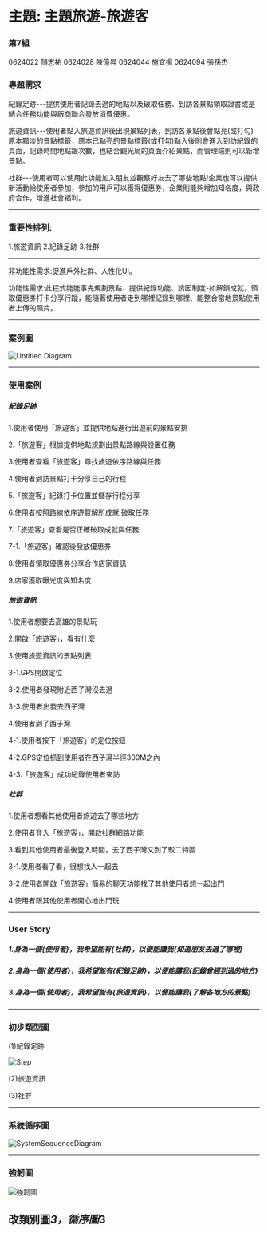 # 主題: 主題旅遊-旅遊客

### 第7組

0624022 顏志祐
0624028 陳億昇
0624044 施宜揚
0624094 張孫杰

### 專題需求

紀錄足跡---提供使用者記錄去過的地點以及破取任務、到訪各景點領取證書或是結合任務功能與廠商聯合發放消費優惠。

旅遊資訊---使用者點入旅遊資訊後出現景點列表，到訪各景點後會點亮(或打勾)原本黯淡的景點標籤，原本已點亮的景點標籤(或打勾)點入後則會進入到訪紀錄的頁面，記錄時間地點跟次數，也結合觀光局的頁面介紹景點，而管理端則可以新增景點。

社群---使用者可以使用此功能加入朋友並觀察好友去了哪些地點!企業也可以提供新活動給使用者參加，參加的用戶可以獲得優惠券，企業則能夠增加知名度，與政府合作，增進社會福利。
***
### 重要性排列:
1.旅遊資訊
2.紀錄足跡
3.社群
***
非功能性需求:促進戶外社群、人性化UI。

功能性需求:此程式能能事先規劃景點、提供紀錄功能、誘因制度-如解鎖成就，領取優惠券打卡分享行蹤，能隨著使用者走到哪裡記錄到哪裡、能整合當地景點使用者上傳的照片。
***
### 案例圖
![Untitled Diagram](使用案例圖.png "使用案例圖")
***
### 使用案例

##### 紀錄足跡
1.使用者使用「旅遊客」並提供地點進行出遊前的景點安排

2.「旅遊客」根據提供地點規劃出景點路線與設置任務

3.使用者查看「旅遊客」尋找旅遊依序路線與任務

4.使用者到訪景點打卡分享自己的行程

5.「旅遊客」紀錄打卡位置並儲存行程分享

6.使用者按照路線依序遊覽解所成就 破取任務

7.「旅遊客」查看是否正確破取成就與任務

  7-1.「旅遊客」確認後發放優惠券

8.使用者領取優惠券分享合作店家資訊

9.店家獲取曝光度與知名度

##### 旅遊資訊

1.使用者想要去高雄的景點玩

2.開啟「旅遊客」，看有什麼

3.使用旅遊資訊的景點列表
  
  3-1.GPS開啟定位
  
  3-2.使用者發現附近西子灣沒去過
  
  3-3.使用者出發去西子灣
 
4.使用者到了西子灣

  4-1.使用者按下「旅遊客」的定位按鈕
  
  4-2.GPS定位抓到使用者在西子灣半徑300M之內
  
  4-3.「旅遊客」成功紀錄使用者來訪

##### 社群
1.使用者想看其他使用者旅遊去了哪些地方

2.使用者登入「旅遊客」，開啟社群網路功能

3.看到其他使用者最後登入時間，去了西子灣又到了駁二特區

  3-1.使用者看了看，很想找人一起去

  3-2.使用者開啟「旅遊客」簡易的聊天功能找了其他使用者想一起出門

4.使用者跟其他使用者開心地出門玩

***
### User Story

##### 1.身為一個{使用者}，我希望能有{社群}，以便能讓我{知道朋友去過了哪裡}

##### 2.身為一個{使用者}，我希望能有{紀錄足跡}，以便能讓我{記錄曾經到過的地方}

##### 3.身為一個{使用者}，我希望能有{旅遊資訊}，以便能讓我{了解各地方的景點}

***
### 初步類型圖
(1)紀錄足跡

![Step](類別圖_1.jpg "類別圖_1")

(2)旅遊資訊

(3)社群

***
### 系統循序圖
![SystemSequenceDiagram](108-1_OO_SystemSequenceDiagram_2.png "SystemSequenceDiagram")

***
### 強韌圖
![強韌圖](強韌圖.png "強韌圖")


## 改類別圖*3，循序圖*3






